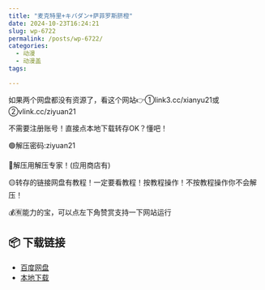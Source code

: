 ```yaml
---
title: "麦克特里+キバダン+萨菲罗斯脐橙"
date: 2024-10-23T16:24:21
slug: wp-6722
permalink: /posts/wp-6722/
categories:
  - 动漫
  - 动漫盖
tags:

---
```


如果两个网盘都没有资源了，看这个网站👉①link3.cc/xianyu21或②vlink.cc/ziyuan21

不需要注册账号！直接点本地下载转存OK？懂吧！

🟢解压密码:ziyuan21

🔵解压用解压专家！(应用商店有)

🟡转存的链接网盘有教程！一定要看教程！按教程操作！不按教程操作你不会解压！

💰🈶能力的宝，可以点左下角赞赏支持一下网站运行

## 📦 下载链接
- [百度网盘](https://blziyuan21.com/pay-download/6722?key=aa12c44de1&down_id=0)
- [本地下载](https://blziyuan21.com/pay-download/6722?key=aa12c44de1&down_id=1)

